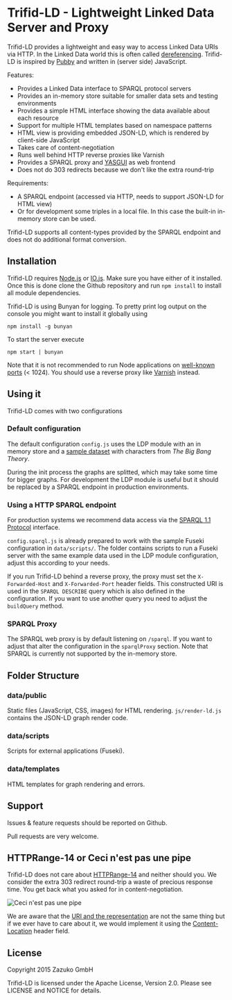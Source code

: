 # Trifid-LD - Lightweight Linked Data Server and Proxy

Trifid-LD provides a lightweight and easy way to access Linked Data URIs via HTTP. In the Linked Data world this is often called [dereferencing](http://en.wikipedia.org/wiki/Dereferenceable_Uniform_Resource_Identifier). Trifid-LD is inspired by [Pubby](http://wifo5-03.informatik.uni-mannheim.de/pubby/) and written in (server side) JavaScript.

Features:

* Provides a Linked Data interface to SPARQL protocol servers
* Provides an in-memory store suitable for smaller data sets and testing environments
* Provides a simple HTML interface showing the data available about each resource
* Support for multiple HTML templates based on namespace patterns
* HTML view is providing embedded JSON-LD, which is rendered by client-side JavaScript
* Takes care of content-negotiation
* Runs well behind HTTP reverse proxies like Varnish
* Provides a SPARQL proxy and [YASGUI](http://about.yasgui.org/) as web frontend
* Does not do 303 redirects because we don't like the extra round-trip

Requirements:

* A SPARQL endpoint (accessed via HTTP, needs to support JSON-LD for HTML view)
* Or for development some triples in a local file. In this case the built-in in-memory store can be used.

Trifid-LD supports all content-types provided by the SPARQL endpoint and does not do additional format conversion.

## Installation

Trifid-LD requires [Node.js](http://nodejs.org/) or [IO.js](https://iojs.org/). Make sure you have either of it installed. Once this is done clone the Github repository and run `npm install` to install all module dependencies.

Trifid-LD is using Bunyan for logging. To pretty print log output on the console you might want to install it globally using

    npm install -g bunyan

To start the server execute

    npm start | bunyan


Note that it is not recommended to run Node applications on [well-known ports](http://en.wikipedia.org/wiki/List_of_TCP_and_UDP_port_numbers#Well-known_ports) (< 1024). You should use a reverse proxy like [Varnish](https://www.varnish-cache.org/) instead.

## Using it

Trifid-LD comes with two configurations

### Default configuration

The default configuration `config.js` uses the LDP module with an in memory store and a [sample dataset](https://github.com/zazukoians/tbbt-ld) with characters from _The Big Bang Theory_.

During the init process the graphs are splitted, which may take some time for bigger graphs. For development the LDP module is useful but it should be replaced by a SPARQL endpoint in production environments.

### Using a HTTP SPARQL endpoint

For production systems we recommend data access via the [SPARQL 1.1 Protocol](http://www.w3.org/TR/sparql11-protocol/) interface.

`config.sparql.js` is already prepared to work with the sample Fuseki configuration in `data/scripts/`. The folder contains scripts to run a Fuseki server with the same example data used in the LDP module configuration, adjust this according to your needs.

If you run Trifid-LD behind a reverse proxy, the proxy must set the `X-Forwarded-Host` and `X-Forwarded-Port` header fields. This constructed URI is used in the `SPARQL DESCRIBE` query which is also defined in the configuration. If you want to use another query you need to adjust the `buildQuery` method.

### SPARQL Proxy

The SPARQL web proxy is by default listening on `/sparql`. If you want to adjust that alter the configuration in the `sparqlProxy` section. Note that SPARQL is currently not supported by the in-memory store.

## Folder Structure

### data/public

Static files (JavaScript, CSS, images) for HTML rendering. `js/render-ld.js` contains the JSON-LD graph render code.

### data/scripts

Scripts for external applications (Fuseki).

### data/templates

HTML templates for graph rendering and errors.

## Support

Issues & feature requests should be reported on Github.

Pull requests are very welcome.

## HTTPRange-14 or Ceci n'est pas une pipe

Trifid-LD does not care about [HTTPRange-14](http://en.wikipedia.org/wiki/HTTPRange-14) and neither should you. We consider the extra 303 redirect round-trip a waste of precious response time. You get back what you asked for in content-negotiation.

![Ceci n'est pas une pipe](http://upload.wikimedia.org/wikipedia/en/thumb/b/b9/MagrittePipe.jpg/300px-MagrittePipe.jpg)

We are aware that the [URI and the representation](http://en.wikipedia.org/wiki/The_Treachery_of_Images) are not the same thing but if we ever have to care about it, we would implement it using the  [Content-Location](http://tools.ietf.org/html/rfc7231#section-3.1.4.2) header field.

## License

Copyright 2015 Zazuko GmbH

Trifid-LD is licensed under the Apache License, Version 2.0. Please see LICENSE and NOTICE for details.

